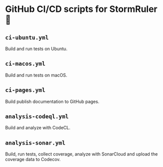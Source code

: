 <!--=-=-=-=-=-=-=-=-=-=-=-=-=-=-=-=-=-=-=-=-=-=-=-=-=-=-=-=-=-=-=-=-=-=-=-=-=-->
# GitHub CI/CD scripts for StormRuler🦜
<!--=-=-=-=-=-=-=-=-=-=-=-=-=-=-=-=-=-=-=-=-=-=-=-=-=-=-=-=-=-=-=-=-=-=-=-=-=-->

<!----------------------------------------------------------------------------->
## `ci-ubuntu.yml`
<!----------------------------------------------------------------------------->
Build and run tests on Ubuntu.

<!----------------------------------------------------------------------------->
## `ci-macos.yml`
<!----------------------------------------------------------------------------->
Build and run tests on macOS.

<!----------------------------------------------------------------------------->
## `ci-pages.yml`
<!----------------------------------------------------------------------------->
Build publish documentation to GitHub pages.

<!----------------------------------------------------------------------------->
## `analysis-codeql.yml`
<!----------------------------------------------------------------------------->
Build and analyze with CodeCL.

<!----------------------------------------------------------------------------->
## `analysis-sonar.yml`
<!----------------------------------------------------------------------------->
Build, run tests, collect coverage, analyze with SonarCloud and upload the 
coverage data to Codecov.
